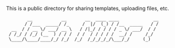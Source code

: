 This is a public directory for sharing templates, uploading files, etc.

            __           __       __  ____ ____             __
           / /___  _____/ /_     /  |/  (_) / /__  _____   / /
      __  / / __ \/ ___/ __ \   / /|_/ / / / / _ \/ ___/  / / 
     / /_/ / /_/ (__  ) / / /  / /  / / / / /  __/ /     /_/  
     \____/\____/____/_/ /_/  /_/  /_/_/_/_/\___/_/     (_)   


